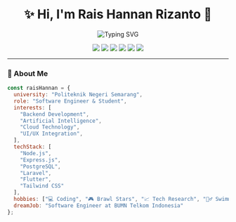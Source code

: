 <h1 align="center">✨ Hi, I'm Rais Hannan Rizanto 👋</h1>

<p align="center">
  <img src="https://readme-typing-svg.demolab.com?font=Fira+Code&size=22&pause=1000&color=00F7FF&center=true&vCenter=true&multiline=true&width=500&lines=🚀+Back-End+Developer;💡+Software+Engineer;🌐+AI+and+Web+Lover;🎯+Lifelong+Learner" alt="Typing SVG" />
</p>

<p align="center">
  <img src="https://img.shields.io/badge/Node.js-00C300?style=for-the-badge&logo=node.js&logoColor=white" />
  <img src="https://img.shields.io/badge/Express.js-000000?style=for-the-badge&logo=express&logoColor=white" />
  <img src="https://img.shields.io/badge/PostgreSQL-336791?style=for-the-badge&logo=postgresql&logoColor=white" />
  <img src="https://img.shields.io/badge/Laravel-FF2D20?style=for-the-badge&logo=laravel&logoColor=white" />
  <img src="https://img.shields.io/badge/Flutter-02569B?style=for-the-badge&logo=flutter&logoColor=white" />
  <img src="https://img.shields.io/badge/TailwindCSS-38BDF8?style=for-the-badge&logo=tailwind-css&logoColor=white" />
</p>

---

### 🧠 About Me

```js
const raisHannan = {
  university: "Politeknik Negeri Semarang",
  role: "Software Engineer & Student",
  interests: [
    "Backend Development",
    "Artificial Intelligence",
    "Cloud Technology",
    "UI/UX Integration",
  ],
  techStack: [
    "Node.js",
    "Express.js",
    "PostgreSQL",
    "Laravel",
    "Flutter",
    "Tailwind CSS"
  ],
  hobbies: ["💻 Coding", "🎮 Brawl Stars", "📈 Tech Research", "🏊‍♂️ Swimming"],
  dreamJob: "Software Engineer at BUMN Telkom Indonesia"
};
